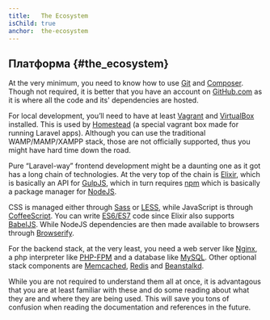 ```yaml
---
title:   The Ecosystem
isChild: true
anchor:  the-ecosystem
---
```


## Платформа {#the_ecosystem}

At the very minimum, you need to know how to use [Git](https://git-scm.com/) and [Composer](https://getcomposer.org/). Though not required, it is better that you have an account on [GitHub.com](https://github.com/) as it is where all the code and its' dependencies are hosted.

For local development, you’ll need to have at least [Vagrant](https://www.vagrantup.com/) and [VirtualBox](https://www.virtualbox.org/) installed. This is used by [Homestead](https://laravel.com/docs/5.2/homestead) (a special vagrant box made for running Laravel apps). Although you can use the traditional WAMP/MAMP/XAMPP stack, those are not officially supported, thus you might have hard time down the road.

Pure “Laravel-way” frontend development might be a daunting one as it got has a long chain of technologies. At the very top of the chain is [Elixir](https://laravel.com/docs/5.2/elixir), which is basically an API for [GulpJS](http://gulpjs.com/), which in turn requires [npm](https://www.npmjs.com/) which is basically a package manager for [NodeJS](https://nodejs.org/en/).

CSS is managed either through [Sass](http://sass-lang.com/) or [LESS](http://lesscss.org/), while JavaScript is through [CoffeeScript](http://coffeescript.org/). You can write [ES6/ES7](http://es6-features.org/) code since Elixir also supports [BabelJS](https://babeljs.io/). While NodeJS dependencies are then made available to browsers through [Browserify](http://browserify.org/).

For the backend stack, at the very least, you need a web server like [Nginx](http://nginx.org/), a php interpreter like [PHP-FPM](http://php-fpm.org/) and a database like [MySQL](https://www.mysql.com/). Other optional stack components are [Memcached](http://memcached.org/), [Redis](http://redis.io/) and [Beanstalkd](http://kr.github.io/beanstalkd/).

While you are not required to understand them all at once, it is advantagous that you are at least familiar with these and do some reading about what they are and where they are being used. This will save you tons of confusion when reading the documentation and references in the future.

